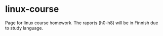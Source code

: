 # linux-course

Page for linux course homework. 
The raports (h0-h8) will be in Finnish due to study language.
